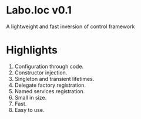 Labo.Ioc v0.1
========

A lightweight and fast inversion of control framework

Highlights
========

1. Configuration through code.
2. Constructor injection.
3. Singleton and transient lifetimes.
4. Delegate factory registration.
5. Named services registration.
6. Small in size.
7. Fast.
8. Easy to use.
